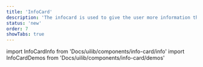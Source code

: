```yaml
---
title: 'InfoCard'
description: 'The infocard is used to give the user more information than we can give in a messagebox. It can also be used as to give useful tips.'
status: 'new'
order: 7
showTabs: true
---
```


import InfoCardInfo from 'Docs/uilib/components/info-card/info'
import InfoCardDemos from 'Docs/uilib/components/info-card/demos'

<InfoCardInfo />
<InfoCardDemos />
